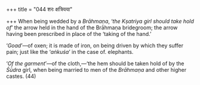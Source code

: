 +++
title = "044 शरः क्षत्रियया"

+++
When being wedded by a *Brāhmaṇa*, ‘*the Kṣatriya girl should take hold
of*’ the arrow held in the hand of the Brāhmaṇa bridegroom; the arrow
having been prescribed in place of the ‘taking of the hand.’

‘*Goad*’—of oxen; it is made of iron, on being driven by which they
suffer pain; just like the ‘*aṅkuśa*’ in the case of. elephants.

‘*Of* *the garment*’—of the cloth,—‘the hem should be taken hold of by
the *Śūdra* girl, when being married to men of the *Brāhmaṇa* and other
higher castes. (44)


